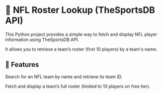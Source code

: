 <h1>🏈 NFL Roster Lookup (TheSportsDB API)</h1>

This Python project provides a simple way to fetch and display NFL player information using TheSportsDB API. 

It allows you to retrieve a team’s roster (first 10 players) by a team's name.

<h2>📌 Features</h2>

Search for an NFL team by name and retrieve its team ID.

Fetch and display a team’s full roster (limited to 10 players on free tier).

